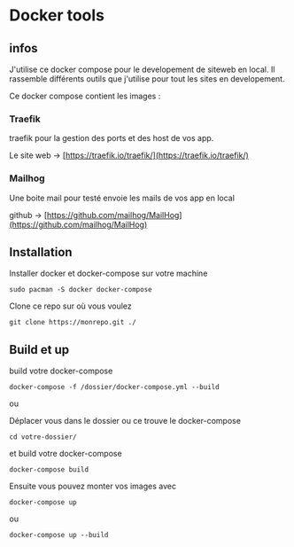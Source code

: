# Docker tools

## infos

J'utilise ce docker compose pour le developement de siteweb en local. Il rassemble différents outils que j'utilise pour tout les sites en developement.

Ce docker compose contient les images :

### Traefik
traefik pour la gestion des ports et des host de vos app.

Le site web -> [https://traefik.io/traefik/](https://traefik.io/traefik/)

### Mailhog

Une boite mail pour testé envoie les mails de vos app en local

github -> [https://github.com/mailhog/MailHog](https://github.com/mailhog/MailHog) 

## Installation

Installer docker et docker-compose sur votre machine

    sudo pacman -S docker docker-compose


Clone ce repo sur où vous voulez

    git clone https://monrepo.git ./

## Build et up 
build votre docker-compose

    docker-compose -f /dossier/docker-compose.yml --build

ou

Déplacer vous dans le dossier ou ce trouve le docker-compose

    cd votre-dossier/

et build votre docker-compose

    docker-compose build

Ensuite vous pouvez monter vos images avec

    docker-compose up

ou

    docker-compose up --build
